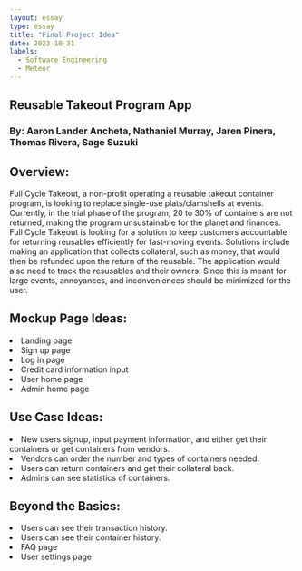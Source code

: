 ```yaml
---
layout: essay
type: essay
title: "Final Project Idea"
date: 2023-10-31
labels:
  - Software Engineering
  - Meteor
---
```


## Reusable Takeout Program App
### By: Aaron Lander Ancheta, Nathaniel Murray, Jaren Pinera, Thomas Rivera, Sage Suzuki

## Overview:
Full Cycle Takeout, a non-profit operating a reusable takeout container program, is looking to replace single-use plats/clamshells at events. Currently, in the trial phase of the program, 20 to 30% of containers are not returned, making the program unsustainable for the planet and finances. Full Cycle Takeout is looking for a solution to keep customers accountable for returning reusables efficiently for fast-moving events. Solutions include making an application that collects collateral, such as money, that would then be refunded upon the return of the reusable. The application would also need to track the resusables and their owners. Since this is meant for large events, annoyances, and inconveniences should be minimized for the user.

## Mockup Page Ideas:
<li>Landing page</li>
<li>Sign up page</li>
<li>Log in page</li>
<li>Credit card information input</li>
<li>User home page</li>
<li>Admin home page</li>

## Use Case Ideas:
<li>New users signup, input payment information, and either get their containers or get containers from vendors.</li>
<li>Vendors can order the number and types of containers needed.</li>
<li>Users can return containers and get their collateral back.</li>
<li>Admins can see statistics of containers.</li>

## Beyond the Basics:
<li>Users can see their transaction history.</li>
<li>Users can see their container history.</li>
<li>FAQ page</li>
<li>User settings page</li>
